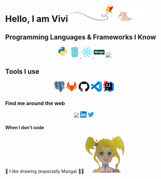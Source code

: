 
# Hello, I am Vivi<img src="images/butterfly.gif" width=30%><img src="images/dog.gif" width=20%>


## Programming Languages & Frameworks I Know
<p align=center>
  <img src="images/python-original.svg" width=7%>
  <a href="https://www.coursera.org/account/accomplishments/verify/U6K5JX2BKT8U">
    <img src="https://raw.githubusercontent.com/devicons/devicon/master/icons/go/go-original.svg" width=7%>
  </a>
  <a href="https://github.com/viviruska/Udacity/tree/master/react">
    <img src="https://raw.githubusercontent.com/devicons/devicon/master/icons/react/react-original.svg" width=7%>
  </a>
  <img src="https://raw.githubusercontent.com/devicons/devicon/master/icons/django/django-original.svg" width=7%>
  <img src="https://cdn.onlinewebfonts.com/svg/img_437027.png" width=7%>
</p>

## Tools I use
<p align=center>
  <img src="https://raw.githubusercontent.com/devicons/devicon/master/icons/postgresql/postgresql-original.svg" width=7%>
  <img src="images/gitlab.svg" width=7%>
  <img src="images/github.svg" width=7%>
  <img src="images/vscode.svg" width=7%>
  <img src="images/intellijidea.svg" width=7%>
</p>

### Find me around the web
<p align=center>
  <a href="https://vivienne.codes"><img src="https://upload.wikimedia.org/wikipedia/commons/thumb/a/ae/Globe_icon-white.svg/1200px-Globe_icon-white.svg.png" width=4%></a>
  <a href="https://www.linkedin.com/in/vivienruska"><img src="images/linkedin.svg" width=4%></a>
  <a href="https://www.twitter.com/vivienruska"><img src="images/twitter.svg" width=4%></a>
</p>

#### When I don't code
:art: I like drawing (especially Manga) :woman_artist:
<img src="images/manga.png" alt="manga character by me" width=25%>

<!--
**viviruska/viviruska** is a ✨ _special_ ✨ repository because its `README.md` (this file) appears on your GitHub profile.

Here are some ideas to get you started:

- 🔭 I’m currently working on ...
- 🌱 I’m currently learning ...
- 👯 I’m looking to collaborate on ...
- 🤔 I’m looking for help with ...
- 💬 Ask me about ...
- 📫 How to reach me: ...
- 😄 Pronouns: ...
- ⚡ Fun fact: ...
-->
